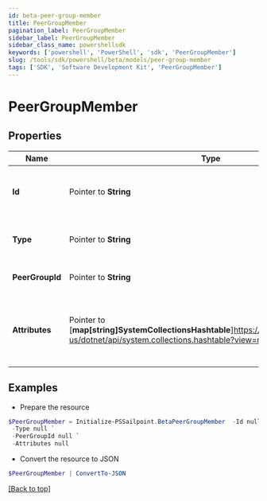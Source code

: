 ```yaml
---
id: beta-peer-group-member
title: PeerGroupMember
pagination_label: PeerGroupMember
sidebar_label: PeerGroupMember
sidebar_class_name: powershellsdk
keywords: ['powershell', 'PowerShell', 'sdk', 'PeerGroupMember'] 
slug: /tools/sdk/powershell/beta/models/peer-group-member
tags: ['SDK', 'Software Development Kit', 'PeerGroupMember']
---
```



# PeerGroupMember

## Properties

Name | Type | Description | Notes
------------ | ------------- | ------------- | -------------
**Id** |  Pointer to **String** | A unique identifier for the peer group member. | [optional] 
**Type** |  Pointer to **String** | The type of the peer group member. | [optional] 
**PeerGroupId** |  Pointer to **String** | The ID of the peer group. | [optional] 
**Attributes** |  Pointer to [**map[string]SystemCollectionsHashtable**]https://learn.microsoft.com/en-us/dotnet/api/system.collections.hashtable?view=net-9.0 | Arbitrary key-value pairs, belonging to the peer group member. | [optional] 

## Examples

- Prepare the resource
```powershell
$PeerGroupMember = Initialize-PSSailpoint.BetaPeerGroupMember  -Id null `
 -Type null `
 -PeerGroupId null `
 -Attributes null
```

- Convert the resource to JSON
```powershell
$PeerGroupMember | ConvertTo-JSON
```


[[Back to top]](#) 

